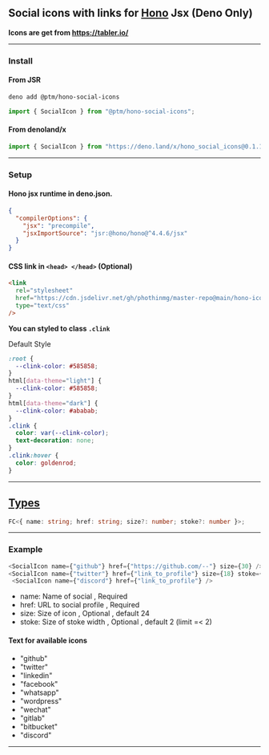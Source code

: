 ## Social icons with links for [Hono](https://hono.dev/) Jsx (Deno Only)

**Icons are get from https://tabler.io/**

---

### Install

#### From JSR

```bash
deno add @ptm/hono-social-icons
```

```ts
import { SocialIcon } from "@ptm/hono-social-icons";
```

#### From denoland/x

```ts
import { SocialIcon } from "https://deno.land/x/hono_social_icons@0.1.1/src/mod.ts";
```

---

### Setup

#### Hono jsx runtime in deno.json.

```json
{
  "compilerOptions": {
    "jsx": "precompile",
    "jsxImportSource": "jsr:@hono/hono@^4.4.6/jsx"
  }
}
```

#### CSS link in `<head> </head>` (Optional)

```html
<link
  rel="stylesheet"
  href="https://cdn.jsdelivr.net/gh/phothinmg/master-repo@main/hono-icons/sicons.css"
  type="text/css"
/>
```

**You can styled to class `.clink`**

Default Style

```css
:root {
  --clink-color: #585858;
}
html[data-theme="light"] {
  --clink-color: #585858;
}
html[data-theme="dark"] {
  --clink-color: #ababab;
}
.clink {
  color: var(--clink-color);
  text-decoration: none;
}
.clink:hover {
  color: goldenrod;
}
```

***

## [Types](https://jsr.io/@ptm/hono-social-icons@0.1.1/doc/~/SocialIcon#variable_SocialIcon)

```ts
FC<{ name: string; href: string; size?: number; stoke?: number }>;
```

***

### Example

```ts
<SocialIcon name={"github"} href={"https://github.com/--"} size={30} />
<SocialIcon name={"twitter"} href={"link_to_profile"} size={18} stoke={1.5} />
 <SocialIcon name={"discord"} href={"link_to_profile"} />
```

- name: Name of social , Required
- href: URL to social profile , Required
- size: Size of icon , Optional , default 24
- stoke: Size of stoke width , Optional , default 2 (limit =< 2)


#### Text for available icons 

- "github"
- "twitter"
- "linkedin"
- "facebook"
- "whatsapp"
- "wordpress"
- "wechat"
- "gitlab"
- "bitbucket"
- "discord"

***
